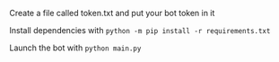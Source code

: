 Create a file called token.txt and put your bot token in it

Install dependencies with `python -m pip install -r requirements.txt`

Launch the bot with `python main.py`
